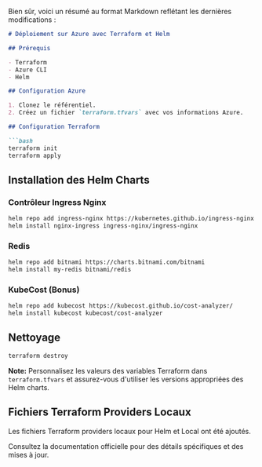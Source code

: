 Bien sûr, voici un résumé au format Markdown reflétant les dernières modifications :

```markdown
# Déploiement sur Azure avec Terraform et Helm

## Prérequis

- Terraform
- Azure CLI
- Helm

## Configuration Azure

1. Clonez le référentiel.
2. Créez un fichier `terraform.tfvars` avec vos informations Azure.

## Configuration Terraform

```bash
terraform init
terraform apply
```

## Installation des Helm Charts

### Contrôleur Ingress Nginx

```bash
helm repo add ingress-nginx https://kubernetes.github.io/ingress-nginx
helm install nginx-ingress ingress-nginx/ingress-nginx
```

### Redis

```bash
helm repo add bitnami https://charts.bitnami.com/bitnami
helm install my-redis bitnami/redis
```

### KubeCost (Bonus)

```bash
helm repo add kubecost https://kubecost.github.io/cost-analyzer/
helm install kubecost kubecost/cost-analyzer
```

## Nettoyage

```bash
terraform destroy
```

**Note:** Personnalisez les valeurs des variables Terraform dans `terraform.tfvars` et assurez-vous d'utiliser les versions appropriées des Helm charts.

## Fichiers Terraform Providers Locaux

Les fichiers Terraform providers locaux pour Helm et Local ont été ajoutés.

Consultez la documentation officielle pour des détails spécifiques et des mises à jour.
